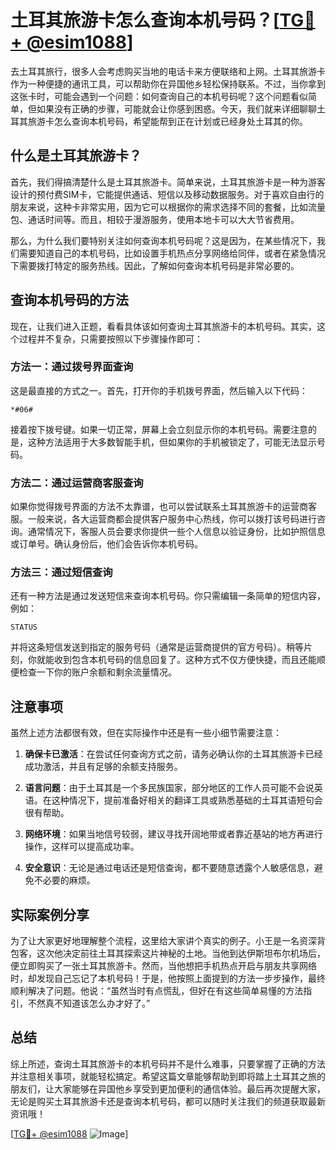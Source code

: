 # 土耳其旅游卡怎么查询本机号码？[[TG💪+ @esim1088](https://t.me/s/esim1088)]

去土耳其旅行，很多人会考虑购买当地的电话卡来方便联络和上网。土耳其旅游卡作为一种便捷的通讯工具，可以帮助你在异国他乡轻松保持联系。不过，当你拿到这张卡时，可能会遇到一个问题：如何查询自己的本机号码呢？这个问题看似简单，但如果没有正确的步骤，可能就会让你感到困惑。今天，我们就来详细聊聊土耳其旅游卡怎么查询本机号码，希望能帮到正在计划或已经身处土耳其的你。

## 什么是土耳其旅游卡？

首先，我们得搞清楚什么是土耳其旅游卡。简单来说，土耳其旅游卡是一种为游客设计的预付费SIM卡，它能提供通话、短信以及移动数据服务。对于喜欢自由行的朋友来说，这种卡非常实用，因为它可以根据你的需求选择不同的套餐，比如流量包、通话时间等。而且，相较于漫游服务，使用本地卡可以大大节省费用。

那么，为什么我们要特别关注如何查询本机号码呢？这是因为，在某些情况下，我们需要知道自己的本机号码，比如设置手机热点分享网络给同伴，或者在紧急情况下需要拨打特定的服务热线。因此，了解如何查询本机号码是非常必要的。

## 查询本机号码的方法

现在，让我们进入正题，看看具体该如何查询土耳其旅游卡的本机号码。其实，这个过程并不复杂，只需要按照以下步骤操作即可：

### 方法一：通过拨号界面查询

这是最直接的方式之一。首先，打开你的手机拨号界面，然后输入以下代码：

```
*#06#
```

接着按下拨号键。如果一切正常，屏幕上会立刻显示你的本机号码。需要注意的是，这种方法适用于大多数智能手机，但如果你的手机被锁定了，可能无法显示号码。

### 方法二：通过运营商客服查询

如果你觉得拨号界面的方法不太靠谱，也可以尝试联系土耳其旅游卡的运营商客服。一般来说，各大运营商都会提供客户服务中心热线，你可以拨打该号码进行咨询。通常情况下，客服人员会要求你提供一些个人信息以验证身份，比如护照信息或订单号。确认身份后，他们会告诉你本机号码。

### 方法三：通过短信查询

还有一种方法是通过发送短信来查询本机号码。你只需编辑一条简单的短信内容，例如：

```
STATUS
```

并将这条短信发送到指定的服务号码（通常是运营商提供的官方号码）。稍等片刻，你就能收到包含本机号码的信息回复了。这种方式不仅方便快捷，而且还能顺便检查一下你的账户余额和剩余流量情况。

## 注意事项

虽然上述方法都很有效，但在实际操作中还是有一些小细节需要注意：

1. **确保卡已激活**：在尝试任何查询方式之前，请务必确认你的土耳其旅游卡已经成功激活，并且有足够的余额支持服务。
   
2. **语言问题**：由于土耳其是一个多民族国家，部分地区的工作人员可能不会说英语。在这种情况下，提前准备好相关的翻译工具或熟悉基础的土耳其语短句会很有帮助。

3. **网络环境**：如果当地信号较弱，建议寻找开阔地带或者靠近基站的地方再进行操作，这样可以提高成功率。

4. **安全意识**：无论是通过电话还是短信查询，都不要随意透露个人敏感信息，避免不必要的麻烦。

## 实际案例分享

为了让大家更好地理解整个流程，这里给大家讲个真实的例子。小王是一名资深背包客，这次他决定前往土耳其探索这片神秘的土地。当他到达伊斯坦布尔机场后，便立即购买了一张土耳其旅游卡。然而，当他想把手机热点开启与朋友共享网络时，却发现自己忘记了本机号码！于是，他按照上面提到的方法一步步操作，最终顺利解决了问题。他说：“虽然当时有点慌乱，但好在有这些简单易懂的方法指引，不然真不知道该怎么办才好了。”

## 总结

综上所述，查询土耳其旅游卡的本机号码并不是什么难事，只要掌握了正确的方法并注意相关事项，就能轻松搞定。希望这篇文章能够帮助到即将踏上土耳其之旅的朋友们，让大家能够在异国他乡享受到更加便利的通信体验。最后再次提醒大家，无论是购买土耳其旅游卡还是查询本机号码，都可以随时关注我们的频道获取最新资讯哦！

[[TG💪+ @esim1088](https://t.me/s/esim1088) ![Image](https://i.postimg.cc/4NQfJmqS/Snipaste-2025-05-13-00-14-12.png)]